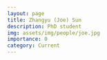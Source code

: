 ```yaml
---
layout: page
title: Zhangyu (Joe) Sun
description: PhD student 
img: assets/img/people/joe.jpg
importance: 0
category: Current
---
```

